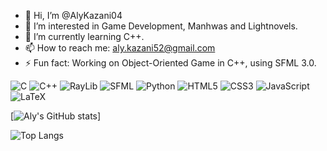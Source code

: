 - 👋 Hi, I’m @AlyKazani04
- 👀 I’m interested in Game Development, Manhwas and Lightnovels.
- 🌱 I’m currently learning C++.
- 📫 How to reach me: aly.kazani52@gmail.com
- ⚡ Fun fact: Working on Object-Oriented Game in C++, using SFML 3.0.

![C](https://img.shields.io/badge/c-%2300599C.svg?style=for-the-badge&logo=c&logoColor=white)
![C++](https://img.shields.io/badge/c++-%2300599C.svg?style=for-the-badge&logo=c%2B%2B&logoColor=white)
![RayLib](https://img.shields.io/badge/RAYLIB-FFFFFF?style=for-the-badge&logo=raylib&logoColor=black)
![SFML](https://img.shields.io/badge/SFML-8CC445.svg?style=for-the-badge&logo=SFML&logoColor=white)
![Python](https://img.shields.io/badge/python-3670A0?style=for-the-badge&logo=python&logoColor=ffdd54)
![HTML5](https://img.shields.io/badge/html5-%23E34F26.svg?style=for-the-badge&logo=html5&logoColor=white)
![CSS3](https://img.shields.io/badge/css3-%231572B6.svg?style=for-the-badge&logo=css3&logoColor=white)
![JavaScript](https://img.shields.io/badge/javascript-%23323330.svg?style=for-the-badge&logo=javascript&logoColor=%23F7DF1E)
![LaTeX](https://img.shields.io/badge/latex-%23008080.svg?style=for-the-badge&logo=latex&logoColor=white)

[![Aly's GitHub stats](https://github-readme-stats.vercel.app/api?username=AlyKazani04&rank_icon=github&show_icons=true&theme=dark#gh-dark-mode-only&cache_seconds=21600)]

![Top Langs](https://github-readme-stats.vercel.app/api/top-langs/?username=AlyKazani04&exclude_repo=github-readme-stats&layout=compact&langs_count=3&theme=dark#gh-dark-mode-only,anuraghazra.github.io)
<!---
AlyKazani04/AlyKazani04 is a ✨ special ✨ repository because its `README.md` (this file) appears on your GitHub profile.
You can click the Preview link to take a look at your changes.
--->
